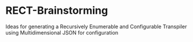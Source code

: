 # RECT-Brainstorming
Ideas for generating a Recursively Enumerable and Configurable Transpiler using Multidimensional JSON for configuration
